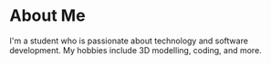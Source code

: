 # About Me
I'm a student who is passionate about technology and software development. My hobbies include 3D modelling, coding, and more.
